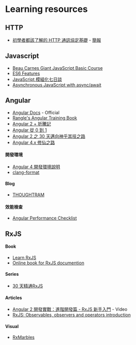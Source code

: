 # Learning resources

## HTTP
- [初學者都該了解的 HTTP 通訊協定基礎](https://www.facebook.com/will.fans/videos/1727290680633402/) - [簡報](https://www.slideshare.net/WillHuangTW/hypertext-transfer-protocol-77109917)

## Javascript
- [Beau Carnes Giant JavaScript Basic Course](https://medium.freecodecamp.com/my-giant-javascript-basics-course-is-now-live-on-youtube-and-its-100-free-9020a21bbc27)
- [ES6 Features](https://codetower.github.io/es6-features/)
- [JavaScript 模組化七日談](https://huangxuan.me/2015/07/09/js-module-7day/)
- [Asynchronous JavaScript with async/await](https://egghead.io/courses/asynchronous-javascript-with-async-await)

## Angular
- [Angular Docs](https://angular.io/docs/ts/latest/) - Official
- [Rangle's Angular Training Book](https://www.gitbook.com/book/rangle-io/ngcourse2/details)
- [Angular 2 + 折騰記](http://blog.csdn.net/bomess/article/category/6769292)
- [Angular 從 0 到 1](http://www.jianshu.com/p/2a12ddce544e)
- [Angular 2 之 30 天邁向神乎其技之路](http://ithelp.ithome.com.tw/users/20103745/ironman/1160)
- [Angular 4.x 修仙之路](https://segmentfault.com/a/1190000008754631)

#### 開發環境
- [Angular 4 開發環境說明](https://gist.github.com/doggy8088/15e434b43992cf25a78700438743774a)
- [clang-format](https://forum.angular.tw/t/clang-format/235)

#### Blog
- [THOUGHTRAM](https://blog.thoughtram.io/all/)

#### 效能檢查
- [Angular Performance Checklist](https://github.com/mgechev/angular-performance-checklist)

## RxJS

#### Book
- [Learn RxJS](https://www.gitbook.com/book/btroncone/learn-rxjs/details)
- [Online book for RxJS documention](https://xgrommx.github.io/rx-book/index.html)

#### Series
- [30 天精通RxJS](http://ithelp.ithome.com.tw/users/20103367/ironman/1199)

#### Articles
- [Angular 2 開發實戰：進階開發篇 - RxJS 新手入門](https://youtu.be/SDgX00fHos0) - Video
- [RxJS: Observables, observers and operators introduction](https://toddmotto.com/rxjs-observables-observers-operators)

#### Visual
- [RxMarbles](http://rxmarbles.com/)
